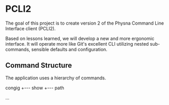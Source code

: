 # PCLI2

The goal of this project is to create version 2 of the Physna Command Line Interface client (PCLI2).

Based on lessons learned, we will develop a new and more ergonomic interface. It will operate more like Git's
excellent CLI utilizing nested sub-commands, sensible defaults and configuration.

## Command Structure

The application uses a hierarchy of commands.

congig +--- show +--- path

...


